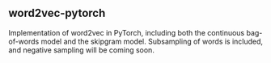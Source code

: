 ## word2vec-pytorch

Implementation of word2vec in PyTorch, including both the continuous bag-of-words model and the skipgram model. Subsampling of words is included, and negative sampling will be coming soon.